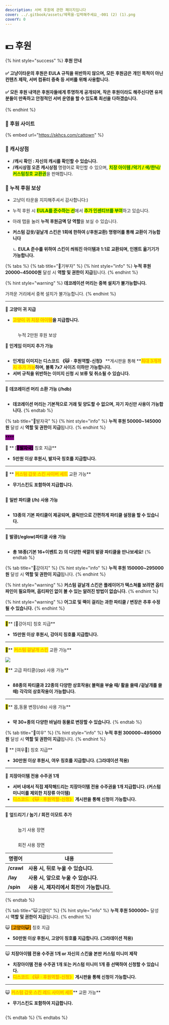 ```yaml
---
description: 서버 후원에 관한 페이지입니다
cover: ../.gitbook/assets/제목을-입력해주세요_-001 (2) (1).png
coverY: 0
---
```


# 💵 후원

{% hint style="success" %}
**후원 안내**

#### ✅ 고냥이타운의 후원은 EULA 규칙을 위반하지 않으며,  모든 후원금은 개인 목적이 아닌 컨텐츠 제작, 서버 컴퓨터 증축 등 서버를 위해 사용합니다.

#### ✅ 모든 후원 내역은 후원자들에게 투명하게 공개되며, 작은 후원이라도 해주신다면 유저분들이 만족하고 안정적인 서버 운영을 할 수 있도록 최선을 다하겠습니다.
{% endhint %}



### **💸 후원 사이트**&#x20;

{% embed url="https://skhcs.com/cattown" %}

### **💸 캐시상점**

* **/캐시 확인 : 자신의 캐시를 확인할 수 있습니다.**
* **/캐시상점 오픈 캐시상점** 명령어로 확인할 수 있으며, <mark style="color:green;">**치장 아이템 /악기 / 색/한닉/커스텀칭호 교환권**</mark>을 판매합니다.

### **💸 누적 후원 보상**

* 고냥이 타운을 지지해주셔서 감사합니다:)
* 누적 후원 시 <mark style="color:green;">**EULA를 준수하는 선**</mark>에서 <mark style="color:green;">**추가 인센티브를 부여**</mark>하고 있습니다.&#x20;
* 아래 탭을 눌러 **누적 후원금액 당 역할**을 보실 수 있습니다.
*   **커스텀 갑옷/겉날개 스킨은 1회에 한하여 (/후원교환) 명령어를 통해 교환이 가능합니다**

    ㄴ  **EULA 준수를 위하여 스킨이 씌워진 아이템과 1:1로 교환되며, 인첸트 옮기기가 가능합니다.**

{% tabs %}
{% tab title="💸기부자" %}
{% hint style="info" %}
**누적 후원 20000\~45000원** 달성 시 **역할 및 권한이 지급**됩니다.
{% endhint %}

{% hint style="warning" %}
**데코레이션 머리는 중복 설치가 불가능합니다.**

가까운 거리에서 중복 설치가 불가능합니다.
{% endhint %}

****

💸 **고양이 귀 지급**

* <mark style="color:orange;">**고양이 귀 치장 아이템**</mark>**을 지급합니다.**&#x20;

<figure><img src="../.gitbook/assets/image (113).png" alt=""><figcaption><p>누적 2만원 후원 보상</p></figcaption></figure>

💸 **인게임 이미지 추가 가능**&#x20;

<figure><img src="../.gitbook/assets/image (156).png" alt=""><figcaption></figcaption></figure>

* **인게임 이미지는 디스코드 **<mark style="color:orange;">**《🐱ㆍ후원역할-신청》**</mark> **게시판을 통해 **<mark style="color:orange;">**최대 3개까지 추가 가능**</mark>**하며, 블록 7x7 사이즈 이하만 가능합니다.** &#x20;
* **서버 규칙을 위반하는 이미지 신청 시 보류 및 취소될 수 있습니다.**

****

💸 **데코레이션 머리 소환 가능 (/hdb)**

<figure><img src="../.gitbook/assets/image (149).png" alt=""><figcaption></figcaption></figure>

* **데코레이션 머리는 기본적으로 거래 및 양도할 수 없으며, 자기 자신만 사용이 가능합니다.**&#x20;
{% endtab %}

{% tab title="🐾발자국" %}
{% hint style="info" %}
**누적 후원 50000\~145000원** 달성 시 **역할 및 권한이 지급**됩니다.
{% endhint %}

<mark style="background-color:purple;">****</mark>

🐾 ** **<mark style="background-color:purple;">**\[**</mark><mark style="background-color:purple;">🐾</mark><mark style="background-color:purple;">**발자국]**</mark>** 칭호 지급**

* **5만원 이상 후원시,  발자국 칭호를 지급합니다.**&#x20;

****

🐾 ** **<mark style="color:orange;">**커스텀 갑옷 스킨 사이버 세트**</mark>** 교환 가능**

* **무기스킨도 포함하여 지급합니다.**&#x20;

<figure><img src="../.gitbook/assets/image (6) (1).png" alt=""><figcaption></figcaption></figure>

🐾 **일반 파티클 (/h) 사용 가능**&#x20;

<figure><img src="../.gitbook/assets/image (84).png" alt=""><figcaption></figcaption></figure>

* **13종의 기본 파티클이 제공되며, 클릭만으로 간편하게 파티클 설정을 할 수 있습니다.**&#x20;

****

🐾 **발광(/eglow)파티클 사용 가능**&#x20;

<figure><img src="../.gitbook/assets/image (89).png" alt=""><figcaption></figcaption></figure>

* **총 18종(기본 16+이벤트 2) 의 다양한 색깔의 발광 파티클을 만나보세요!**&#x20;
{% endtab %}

{% tab title="🐶강아지" %}
{% hint style="info" %}
**누적 후원 150000\~295000원** 달성 시 **역할 및 권한이 지급**됩니다.
{% endhint %}

{% hint style="warning" %}
**커스텀 겉날개 스킨은 플레이어가 텍스쳐를 보려면 옵티파인이 필요하며, 옵티파인 없이 볼 수 있는 알려진 방법이 없습니다.**&#x20;
{% endhint %}

{% hint style="warning" %}
**어그로 및 랙이 걸리는 과한 파티클 / 변장은 추후 수정될 수 있습니다.**&#x20;
{% endhint %}

****

<mark style="background-color:yellow;">**🐶**</mark>**  **<mark style="background-color:yellow;">**\[🐶강아지]**</mark>** 칭호 지급**&#x20;

* **15만원 이상 후원시,  강아지 칭호를 지급합니다.**&#x20;

****

<mark style="background-color:yellow;">**🐶**</mark>**  **<mark style="color:orange;">**커스텀 겉날개 스킨**</mark>**  교환 가능**

![](<../.gitbook/assets/image (128).png>)

<mark style="background-color:yellow;">**🐶**</mark>** 고급 파티클(/pp) 사용 가능**&#x20;

<figure><img src="../.gitbook/assets/2022-12-19_19.42.42.png" alt=""><figcaption></figcaption></figure>

* **88종의 파티클과 22종의 다양한 상호작용( 블럭을 부술 때/ 활을 쏠때 /겉날개를 쓸 때) 각각의 상호작용이 가능합니다.** &#x20;

****

<mark style="background-color:yellow;">**🐶**</mark>** 몹,동물 변장(/dis) 사용 가능** &#x20;

<figure><img src="../.gitbook/assets/image (92).png" alt=""><figcaption></figcaption></figure>

* **약 30+종의 다양한 바닐라 동물로 변장할 수 있습니다.**
{% endtab %}

{% tab title="🦊여우" %}
{% hint style="info" %}
**누적 후원 300000\~495000원** 달성 시 **역할 및 권한이 지급**됩니다.
{% endhint %}



🦊 ** **<mark style="background-color:yellow;">**\[여우🦊]**</mark>** 칭호 지급**

* **30만원 이상 후원시, 여우 칭호를 지급합니다. (그라데이션 적용)**

****

🦊 **치장아이템 전용 수주권 1개**

* **서버 내에서 직접 제작해드리는 치장아이템 전용 수주권을 1개 지급합니다.   (커스텀 미니미를 제외한 치장류 아이템)**
* <mark style="color:orange;">**디스코드 《🐱ㆍ후원역할-신청》**</mark> **게시판을 통해 신청이 가능합니다.**

****

🦊 **엎드리기 / 눕기 / 회전 이모트 추가**&#x20;

<figure><img src="../.gitbook/assets/2022-12-19_20.07.58.png" alt=""><figcaption><p>눕기 사용 장면</p></figcaption></figure>

<figure><img src="../.gitbook/assets/2022-12-19_20.09.23 (1).png" alt=""><figcaption><p>회전 사용 장면</p></figcaption></figure>

| 명령어        | 내용                          |
| ---------- | --------------------------- |
| **/crawl** | **사용 시, 뒤로 누울 수 있습니다.**     |
| **/lay**   | **사용 시, 앞으로 누울 수 있습니다.**    |
| **/spin**  | **사용 시, 제자리에서 회전이 가능합니다.**  |
{% endtab %}

{% tab title="😺고양이" %}
{% hint style="info" %}
**누적 후원 500000\~** 달성 시 **역할 및 권한이 지급**됩니다.
{% endhint %}



😺 <mark style="background-color:orange;">\[고양이😺]</mark> <mark style="color:orange;"></mark> 칭호 지급

* **50만원 이상 후원시, 고양이 칭호를 지급합니다. (그라데이션 적용)**

****

😺 **치장아이템 전용 수주권 1개  or 자신의 스킨을 본딴  커스텀 미니미 제작**

* **치장아이템 전용 수주권 1개 또는 커스텀 미니미 1개 중 선택하여 신청할 수 있습니다.**&#x20;
* <mark style="color:orange;">**디스코드 《🐱ㆍ후원역할-신청》**</mark> **게시판을 통해 신청이 가능합니다.**

****

😺 <mark style="color:orange;">**커스텀 갑옷 스킨 레드 사이버 세트**</mark>** 교환 가능**&#x20;

* **무기스킨도 포함하여 지급합니다.**

<figure><img src="../.gitbook/assets/image (74) (1).png" alt=""><figcaption></figcaption></figure>
{% endtab %}
{% endtabs %}

